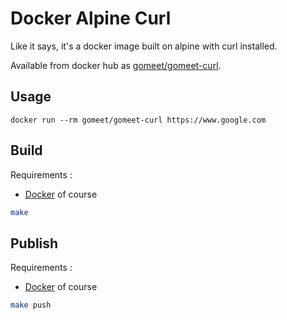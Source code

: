 # Docker Alpine Curl

Like it says, it's a docker image built on alpine with curl installed.

Available from docker hub as [gomeet/gomeet-curl](https://hub.docker.com/r/gomeet/gomeet-curl/).

## Usage

```shell
docker run --rm gomeet/gomeet-curl https://www.google.com
```

## Build

Requirements :

  * [Docker](https://docs.docker.com/engine/installation/) of course

```bash
make
```

## Publish

Requirements :

  * [Docker](https://docs.docker.com/engine/installation/) of course

```bash
make push
```
